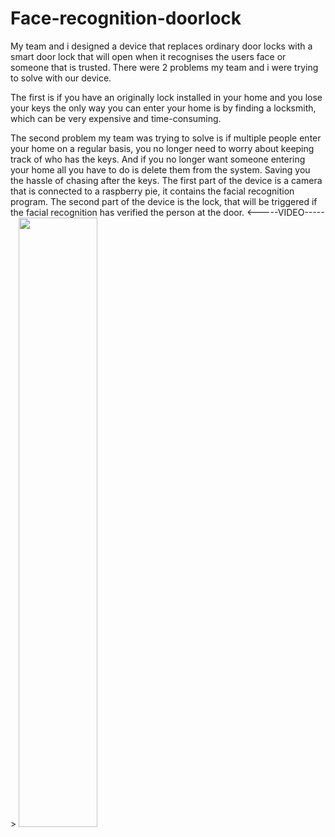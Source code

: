 # Face-recognition-doorlock
My team and i designed a device that replaces ordinary door locks with a smart door lock that will open when it recognises the users face or someone that is trusted. There were 2 problems my team and i were trying to solve with our device.

The first is if you have an originally lock installed in your home and you lose your keys the only way you can enter your home is by finding a locksmith, which can be very expensive and time-consuming.

The second problem my team was trying to solve is if multiple people enter your home on a regular basis, you no longer need to worry about keeping track of who has the keys. And if you no longer want someone entering your home all you have to do is delete them from the system. Saving you the hassle of chasing after the keys. The first part of the device is a camera that is connected to a raspberry pie, it contains the facial recognition program. The second part of the device is the lock, that will be triggered if the facial recognition has verified the person at the door.
<-----VIDEO----->
[<img src="https://i.ytimg.com/vi/WFKNibYGaPo/maxresdefault.jpg" width="50%">](https://www.youtube.com/watch?v=WFKNibYGaPo )
